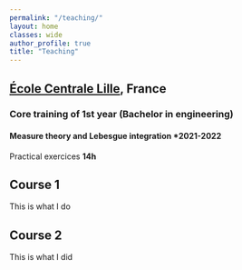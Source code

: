 ```yaml
---
permalink: "/teaching/"
layout: home
classes: wide
author_profile: true
title: "Teaching"
---
```


## [École Centrale Lille](https://centralelille.fr/), France

### Core training of 1st year (Bachelor in engineering)

#### **Measure theory and Lebesgue integration**   *2021-2022
Practical exercices **14h**


## Course 1

This is what I do

## Course 2

This is what I did
